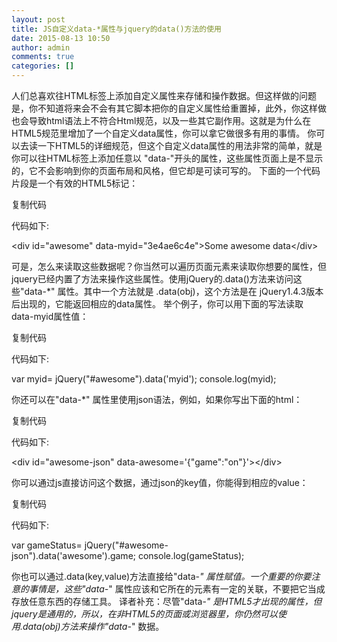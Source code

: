 ```yaml
---
layout: post
title: JS自定义data-*属性与jquery的data()方法的使用
date: 2015-08-13 10:50
author: admin
comments: true
categories: []
---
```

人们总喜欢往HTML标签上添加自定义属性来存储和操作数据。但这样做的问题是，你不知道将来会不会有其它脚本把你的自定义属性给重置掉，此外，你这样做也会导致html语法上不符合Html规范，以及一些其它副作用。这就是为什么在HTML5规范里增加了一个自定义data属性，你可以拿它做很多有用的事情。 你可以去读一下HTML5的详细规范，但这个自定义data属性的用法非常的简单，就是你可以往HTML标签上添加任意以 "data-"开头的属性，这些属性页面上是不显示的，它不会影响到你的页面布局和风格，但它却是可读可写的。 下面的一个代码片段是一个有效的HTML5标记：

复制代码

代码如下:

&lt;div id="awesome" data-myid="3e4ae6c4e"&gt;Some awesome data&lt;/div&gt;

可是，怎么来读取这些数据呢？你当然可以遍历页面元素来读取你想要的属性，但jquery已经内置了方法来操作这些属性。使用jQuery的.data()方法来访问这些"data-*" 属性。其中一个方法就是 .data(obj)，这个方法是在 jQuery1.4.3版本后出现的，它能返回相应的data属性。 举个例子，你可以用下面的写法读取 data-myid属性值：

复制代码

代码如下:

var myid= jQuery("#awesome").data('myid'); console.log(myid);

你还可以在"data-*" 属性里使用json语法，例如，如果你写出下面的html：

复制代码

代码如下:

&lt;div id="awesome-json" data-awesome='{"game":"on"}'&gt;&lt;/div&gt;

你可以通过js直接访问这个数据，通过json的key值，你能得到相应的value：

复制代码

代码如下:

var gameStatus= jQuery("#awesome-json").data('awesome').game; console.log(gameStatus);

你也可以通过.data(key,value)方法直接给"data-*" 属性赋值。一个重要的你要注意的事情是，这些"data-*" 属性应该和它所在的元素有一定的关联，不要把它当成存放任意东西的存储工具。 译者补充：尽管"data-*" 是HTML5才出现的属性，但jquery是通用的，所以，在非HTML5的页面或浏览器里，你仍然可以使用.data(obj)方法来操作"data-*" 数据。
